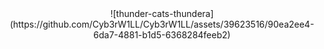 <div align="center">
![thunder-cats-thundera](https://github.com/Cyb3rW1LL/Cyb3rW1LL/assets/39623516/90ea2ee4-6da7-4881-b1d5-6368284feeb2)
</div>
